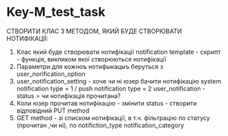 # Key-M_test_task

СТВОРИТИ КЛАС З МЕТОДОМ, ЯКИЙ БУДЕ СТВОРЮВАТИ НОТИФІКАЦІЇ:
1. Клас який буде створювати нотифікації notification template - скрипт - функція, викликом якої створюються нотифікації
2. Параметри для кожноъ нотифыкацыъ беруться з user_norification_option
3. user_notification_setting - хоче чи ні юзер бачити нотифікацію
system notification type = 1 / push notification type = 2
user_notification - status = чи нотифікація прочитана?
4. Коли юзер прочитав нотифікацію - змінити status - створити відповідний PUT method
5. GET method - зі списком нотифікації, в т.ч. фільтрацію по статусу (прочитан ,чи ні), по notifiction_type notification_category
